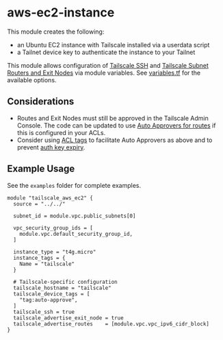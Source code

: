 # aws-ec2-instance

This module creates the following:

- an Ubuntu EC2 instance with Tailscale installed via a userdata script
- a Tailnet device key to authenticate the instance to your Tailnet

This module allows configuration of [Tailscale SSH](https://tailscale.com/kb/1193/tailscale-ssh/) and
[Tailscale Subnet Routers and Exit Nodes](https://tailscale.com/kb/1019/subnets/) via module variables. See
[variables.tf](variables.tf) for the available options.

## Considerations

- Routes and Exit Nodes must still be approved in the Tailscale Admin Console. The code can be updated to use [Auto Approvers for routes](https://tailscale.com/kb/1018/acls/#auto-approvers-for-routes-and-exit-nodes) if this is configured in your ACLs.
- Consider using [ACL tags](https://tailscale.com/kb/1068/acl-tags/) to facilitate Auto Approvers as above and to prevent [auth key expiry](https://tailscale.com/kb/1068/acl-tags/#key-expiry-for-tagged-devices).

## Example Usage

See the `examples` folder for complete examples.

```hcl
module "tailscale_aws_ec2" {
  source = "../../"

  subnet_id = module.vpc.public_subnets[0]

  vpc_security_group_ids = [
    module.vpc.default_security_group_id,
  ]

  instance_type = "t4g.micro"
  instance_tags = {
    Name = "tailscale"
  }

  # Tailscale-specific configuration
  tailscale_hostname = "tailscale"
  tailscale_device_tags = [
    "tag:auto-approve",
  ]
  tailscale_ssh = true
  tailscale_advertise_exit_node = true
  tailscale_advertise_routes    = [module.vpc.vpc_ipv6_cidr_block]
}
```

